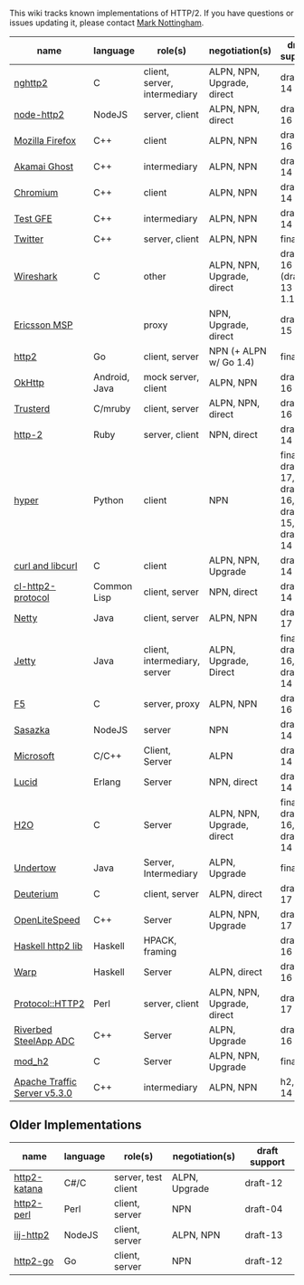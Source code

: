 This wiki tracks known implementations of HTTP/2. If you have questions or issues updating it, please contact [Mark Nottingham](mailto:mnot@mnot.net).

name | language | role(s) | negotiation(s) | draft support
--- | --- | --- | --- | ---
[nghttp2](https://nghttp2.org) | C | client, server, intermediary | ALPN, NPN, Upgrade, direct | draft-14
[node-http2](https://github.com/molnarg/node-http2) | NodeJS | server, client | ALPN, NPN, direct | draft-16
[Mozilla Firefox](https://wiki.mozilla.org/Networking/http2) | C++ | client | ALPN, NPN | draft-16
[Akamai Ghost](Akamaighost) | C++ | intermediary | ALPN, NPN | draft-14
[Chromium](https://sites.google.com/a/chromium.org/dev/spdy/http2) | C++ | client | ALPN, NPN | draft-14
[Test GFE](testgfe) | C++ | intermediary | ALPN, NPN | draft-14
[Twitter](https://twitter.com/) | C++ | server, client | ALPN, NPN | final
[Wireshark](https://bugs.wireshark.org/bugzilla/show_bug.cgi?id=9042) | C | other | ALPN, NPN, Upgrade, direct | draft-16 (draft-13 for 1.12)
[Ericsson MSP](EricssonMSP) | | proxy | NPN, Upgrade, direct | draft-15
[http2](https://github.com/bradfitz/http2) | Go | client, server | NPN (+ ALPN w/ Go 1.4)   | final
[OkHttp](https://github.com/square/okhttp) | Android, Java | mock server, client | ALPN, NPN | draft-16
[Trusterd](https://github.com/matsumoto-r/trusterd) | C/mruby | client, server | ALPN, NPN, direct | draft-16
[http-2](https://github.com/igrigorik/http-2) | Ruby | server, client | NPN, direct | draft-14
[hyper](https://github.com/lukasa/hyper) | Python | client | NPN | final, draft-17, draft-16, draft-15, draft-14
[curl and libcurl](http://curl.haxx.se/) | C | client | ALPN, NPN, Upgrade | draft-14
[cl-http2-protocol](https://github.com/akamai/cl-http2-protocol) | Common Lisp | client, server | NPN, direct | draft-14
[Netty](http://netty.io/) | Java | client, server | ALPN, NPN | draft-17
[Jetty](http://git.eclipse.org/c/jetty/org.eclipse.jetty.project.git/tree/?h=master) | Java | client, intermediary, server | ALPN, Upgrade, Direct | final, draft-16, draft-14
[F5](F5)| C | server, proxy | ALPN, NPN | draft-16
[Sasazka](https://github.com/summerwind/sasazka) | NodeJS | server | NPN | draft-14
[Microsoft](https://github.com/http2/http2-spec/wiki/Microsoft-HTTP-2-Prototype) | C/C++ | Client, Server | ALPN | draft-14
[Lucid](https://github.com/tatsuhiro-t/lucid) | Erlang | Server | NPN, direct | draft-14
[H2O](https://github.com/kazuho/h2o) | C | Server | ALPN, NPN, Upgrade, direct | final, draft-16, draft-14
[Undertow](https://http2.undertow.io) | Java | Server, Intermediary | ALPN, Upgrade | final
[Deuterium](http://robbysimpson.com/deuterium) | C | client, server | ALPN, direct | draft-17
[OpenLiteSpeed](http://open.litespeedtech.com) | C++ | Server | ALPN, NPN, Upgrade | draft-17
[Haskell http2 lib](http://hackage.haskell.org/package/http2) | Haskell | HPACK, framing | | draft-16
[Warp](http://hackage.haskell.org/package/warp) | Haskell | Server | ALPN, direct | draft-16
[Protocol::HTTP2](https://github.com/vlet/p5-Protocol-HTTP2) | Perl | server, client | ALPN, NPN, Upgrade, direct | draft-17
[Riverbed SteelApp ADC](http://www.riverbed.com/products/application-delivery-performance/load-balancer.html) | C++ | Server | ALPN, Upgrade | draft-16
[mod_h2](https://icing.github.io/mod_h2/) | C | Server | ALPN, NPN, Upgrade |  final
[Apache Traffic Server v5.3.0](http://trafficserver.apache.org/) | C++ | intermediary | ALPN, NPN |  h2, h2-14

## Older Implementations

name | language | role(s) | negotiation(s) | draft support
--- | --- | --- | --- | ---
[http2-katana](https://github.com/MSOpenTech/http2-katana) | C#/C | server, test client | ALPN, Upgrade | draft-12
[http2-perl](https://github.com/sludin/http2-perl) | Perl | client, server | NPN | draft-04
[iij-http2](https://github.com/shigeki/interop-iij-http2) | NodeJS | client, server| ALPN, NPN | draft-13
[http2-go](https://github.com/Jxck/http2) | Go | client, server | NPN | draft-12